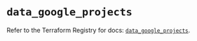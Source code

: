 # `data_google_projects`

Refer to the Terraform Registry for docs: [`data_google_projects`](https://registry.terraform.io/providers/hashicorp/google/6.25.0/docs/data-sources/projects).
